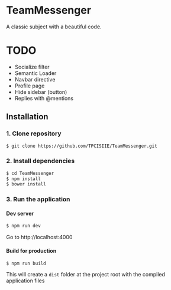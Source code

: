 # TeamMessenger
A classic subject with a beautiful code.

# TODO
- Socialize filter
- Semantic Loader
- Navbar directive
- Profile page
- Hide sidebar (button)
- Replies with @mentions

## Installation
### 1. Clone repository
```bash
$ git clone https://github.com/TPCISIIE/TeamMessenger.git
```

### 2. Install dependencies
```bash
$ cd TeamMessenger
$ npm install
$ bower install
```

### 3. Run the application
#### Dev server
```bash
$ npm run dev
```
Go to http://localhost:4000

#### Build for production
```bash
$ npm run build
```
This will create a `dist` folder at the project root with the compiled application files

